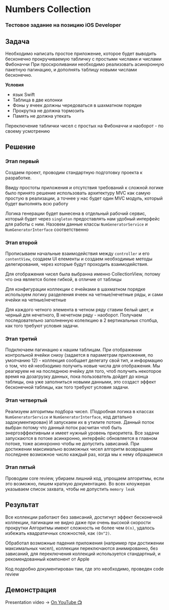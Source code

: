 # Numbers Collection
### Тестовое задание на позицию iOS Developer

## Задача
Необходимо написать простое приложение, которое будет выводить бесконечно прокручиваемую табличку с простыми числами и числами Фибоначчи
При проскроливании необходимо реализовать асинхронную пакетную пагинацию, и дополнять таблицу новыми числами бесконечно.

**Условия**
- язык Swift
- Таблица в две колонки
- Фоны у ячеек должны чередоваться в шахматном порядке
- Прокрутка не должна тормозить
- Память не должна утекать

Переключение таблички чисел с простых на Фибоначчи и наоборот - по своему усмотрению

## Решение

### Этап первый
Создаем проект, проводим стандартную подготовку проекта к разработке. 

Ввиду простоты приложения и отсутствия требований к сложной логике было принято решение использовать архитектуру MVC как самую простую в реализации, а точнее у нас будет один MVC модуль, который будет выполнять всю работу

Логика генерации будет вынесена в отдельный рабочий сервис, который будет через `singleton` предоставлять нам удобный интерфейс для работы с ним. Назовем данные классы `NumGeneratorService` и `NumGeneratorInterface` соответственно

### Этап второй
Прописываем начальные взаимодействия между `controller` и его `contentView`, создаем UI елементы и создаем необходимые методы делегирования, через которые будут проходить взаимодействия. 

Для отображения чисел была выбранна именно CollectionView, потому что она является более гибкой, в отличие от таблицы

Для конфигурации коллекции с ячейками в шахматном порядке используем логику разделения ячеек на четные/нечетные ряды, и сами ячейки на четные/нечетные

Для каждого четного элемента в четном ряду ставим белый цвет, и черный для нечетного, В нечетном ряду - наоборот. Получаем последовательно заполненную колелкцию в 2 вертикальных столбца, как того требуют условия задачи.

### Этап третий
Подключаем пагинацию к нашим таблицам. При отображении контрольной ячейки снизу (задается в параметрам приложения, по умолчанию 12) - коллекция сообщает делегату свой тип, и информацию о том, что ей необходимо получить новые числа для отображения. Мы реагируем не на последнюю ячейку для того, чтоб получить некоторое время на дозагрузку данных, пока пользователь дойдет до конца таблицы, она уже заполниться новыми данными, это создаст эффект бесконечной таблицы, как того требуют условия задачи.

### Этап четвертый
Реализуем алгоритмы подбора чисел. (Подробная логика в классах `NumGeneratorService` и `NumGeneratorInterface`, код детально задокументирован)
И запускаем их в утилите потоке. Данный поток выбран потому что данный поток расчитан чтоб быть энергоэффективным и имеет нужный уровень приоритета. Все задачи запускаются в потоке асинхронно, интерфейс обновляется в главном потоке, тоже асинхронно чтобы не допустить зависаний. При достижении максимально возможных чисел алгоритм возвращаем последнее возможное число каждый раз, когда мы к нему обращаемся

### Этап пятый
Проводим core review, убираем лишний код, упрощаем алгоритмы, если это возможно, пишем краткую документацию. Во всех клоужерах указываем список захвата, чтобы не допустить `memory leak`

## Результат

Все коллекции работают без зависаний, достигнут эффект бесконечной коллекции, пагинации не видно даже при очень высокой скорости прокрутки
Алгоритмы имеют сложность не более чем `O(n)`, удалось избежать квадратичных сложностей, как `(On^2)`.

Обработал возможные падения приложения (например при достижении максимальных чисел), коллекции переключаются анимированно, без зависаний, для переключения коллекций используется стандартный, и рекомендованный компонент от Apple

Код подробно документирован там, где это необходимо, проведен code review

## Демонстрация

Presentation video -> [On YouTube :tv:](https://youtu.be/0MM0HsI6b4M)
